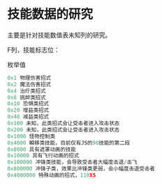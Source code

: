 # 技能数据的研究

主要是针对技能数值表未知列的研究。

F列，技能标志位：

枚举值

``` cpp
0x1 物理伤害招式
0x2 魔法伤害招式
0x4 治疗类招式
0x8 挑衅类招式
0x10 恐惧类招式
0x20 增益类招式
0x40 减益类招式
0x100 未知，此类招式会让受击者进入攻击状态
0x200 未知，此类招式会让受击者进入攻击状态
0x1000 怪物控制类
0x4000 瞬移类技能，目前仅有JS的90技能的第二段
0x8000 具有遮罩动画的技能
0x10000 具有飞行动画的招式
0x100000 冲锋类技能，会导致受击者大幅度击退/击飞
0x800000 冲锋子类，效果比冲锋类更弱，会小幅度击退受击者
0x4000000 特殊动画的招式，110XS
```
